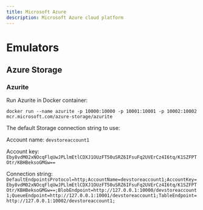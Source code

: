 ```yaml
---
title: Microsoft Azure
description: Microsoft Azure cloud platform
---
```


# Emulators

## Azure Storage

### Azurite

Run Azurite in Docker container:

`docker run --name azurite -p 10000:10000 -p 10001:10001 -p 10002:10002 mcr.microsoft.com/azure-storage/azurite`

The default Storage connection string to use:

Account name: `devstoreaccount1`

Account key: `Eby8vdM02xNOcqFlqUwJPLlmEtlCDXJ1OUzFT50uSRZ6IFsuFq2UVErCz4I6tq/K1SZFPTOtr/KBHBeksoGMGw==`

Connection string: `DefaultEndpointsProtocol=http;AccountName=devstoreaccount1;AccountKey=Eby8vdM02xNOcqFlqUwJPLlmEtlCDXJ1OUzFT50uSRZ6IFsuFq2UVErCz4I6tq/K1SZFPTOtr/KBHBeksoGMGw==;BlobEndpoint=http://127.0.0.1:10000/devstoreaccount1;QueueEndpoint=http://127.0.0.1:10001/devstoreaccount1;TableEndpoint=http://127.0.0.1:10002/devstoreaccount1;`
